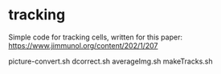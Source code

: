# tracking

Simple code for tracking cells, written for this paper: https://www.jimmunol.org/content/202/1/207

picture-convert.sh
dcorrect.sh
averageImg.sh
makeTracks.sh
